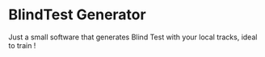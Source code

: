 # BlindTest Generator
 Just a small software that generates Blind Test with your local tracks, ideal to train !
